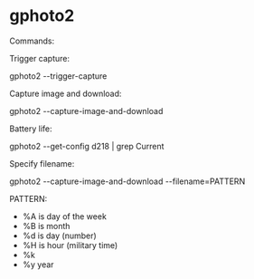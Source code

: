 # gphoto2

Commands:

Trigger capture:

gphoto2 --trigger-capture

Capture image and download:

gphoto2 --capture-image-and-download

Battery life: 

gphoto2 --get-config d218 \| grep Current

Specify filename:

gphoto2 --capture-image-and-download --filename=PATTERN

PATTERN: 

* %A is day of the week
* %B is month
* %d is day \(number\)
* %H is hour \(military time\)
* %k
* %y year

